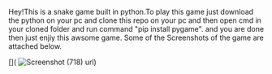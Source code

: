 Hey!This is a snake game built in python.To play this game just download the python on your pc and clone this repo on your pc and then open cmd in your cloned folder and run command "pip install pygame". and you are done then just enjiy this awsome game.
Some of the Screenshots of the game are attached below.

[](
![Screenshot (718)](https://user-images.githubusercontent.com/56023771/130313563-975c9d00-13de-4850-94db-76357f16d547.png)
url)
